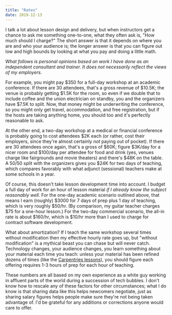 ```yaml
---
title: "Rates"
date: 2019-12-13
---
```


I talk a lot about lesson design and delivery,
but when instructors get a chance to ask me something one-to-one,
what they often ask is, "How much should I charge?"
The short answer is that it depends on where you are and who your audience is;
the longer answer is that you can figure out low and high bounds
by looking at what you pay and doing a little math.

*What follows is personal opinions based on work I have done as an independent consultant and trainer.
It does not necessarily reflect the views of my employers.*

For example,
you might pay $350 for a full-day workshop at an academic conference.
If there are 30 attendees,
that's a gross revenue of $10.5K;
the venue is probably getting $1.5K for the room,
so even if we double that to include coffee and the union electrician on standby,
you and the organizers have $7.5K to split.
Now,
that money might be underwriting the conference,
so you might only get travel, accommodation, and free registration,
but if the hosts are taking anything home,
you should too
and it's perfectly reasonable to ask.

At the other end,
a two-day workshop at a medical or financial conference
is probably going to cost attendees $2K each
(or rather, cost their employers,
since they're almost certainly *not* paying out of pocket).
If there are 30 attendees once again,
that's a gross of $60K;
figure $3K/day for a nicer room
and $100/day per attendee for food and drink
(yes, venues charge like fairgrounds and movie theaters)
and there's $48K on the table.
A 50/50 split with the organizers gives you $24K for two days of teaching,
which compares favorably with what adjunct (sessional) teachers make at some schools in a year.

Of course,
this doesn't take lesson development time into account.
I budget a full day of work for an hour of lesson material
*if I already know the subject reasonably well*.
For the one-day academic scenario outlined above,
that means I earn (roughly) $3000 for 7 days of prep plus 1 day of teaching,
which is very roughly $50/hr.
(By comparison,
my guitar teacher charges $75 for a one-hour lesson.)
For the two-day commercial scenario,
the all-in rate is about $160/hr,
which is $10/hr more than I used to charge for contract software development.

What about amortization?
If I teach the same workshop several times without modification
then my effective hourly rate goes up,
but "without modification" is a mythical beast you can chase but will never catch.
Technology changes,
your audience changes,
you learn something about your material each time you teach:
unless your material has been refined dozens of times
(like the [Carpentries lessons](https://carpentries.org/workshops-curricula/)),
you should figure each offering requires 1-3 hours of prep for each hour of teaching.

These numbers are all based on my own experience
as a white guy working in affluent parts of the world
during a succession of tech bubbles.
I don't know how to rescale any of these factors for other circumstances;
what I do know is that sharing data like this helps newcomers negotiate,
just as sharing salary figures helps people make sure they're not being taken advantage of.
I'd be grateful for any additions or corrections anyone would care to offer.
